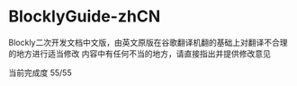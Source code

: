 # BlocklyGuide-zhCN
Blockly二次开发文档中文版，由英文原版在谷歌翻译机翻的基础上对翻译不合理的地方进行适当修改
内容中有任何不当的地方，请直接指出并提供修改意见

当前完成度 55/55
